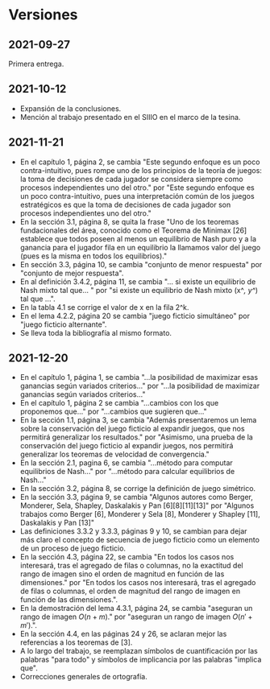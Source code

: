 # Versiones

## 2021-09-27

Primera entrega.

## 2021-10-12

- Expansión de la conclusiones.
- Mención al trabajo presentado en el SIIIO en el marco de la tesina.

## 2021-11-21
- En el capítulo 1, página 2, se cambia "Este segundo enfoque es un poco contra-intuitivo, pues rompe uno de los principios de la teoría de juegos: la toma de decisiones de cada jugador se considera siempre como procesos independientes uno del otro." por "Este segundo enfoque es un poco contra-intuitivo, pues una interpretación común de los juegos estratégicos es que la toma de decisiones de cada jugador son procesos independientes uno del otro."
- En la sección 3.1, página 8, se quita la frase "Uno de los teoremas fundacionales del área, conocido como el Teorema de Minimax [26] establece que todos poseen al menos un equilibrio de Nash puro y a la ganancia para el jugador fila en un equilibrio la llamamos valor del juego (pues es la misma en todos
los equilibrios)."
- En sección 3.3, página 10, se cambia "conjunto de menor respuesta" por "conjunto de mejor respuesta".
- En al definición 3.4.2, página 11, se cambia "... si existe un equilibrio de Nash mixto tal que... " por "si existe un equilibrio de Nash mixto (x^*, y^*) tal que ...".
- En la tabla 4.1 se corrige el valor de x en la fila 2^k.
- En el lema 4.2.2, página 20 se cambia "juego ficticio simultáneo" por "juego ficticio alternante".
- Se lleva toda la bibliografía al mismo formato.

## 2021-12-20
- En el capítulo 1, página 1, se cambia "...la posibilidad de maximizar esas ganancias según variados criterios..." por "...la posibilidad de maximizar ganancias según variados criterios..."
- En el capítulo 1, página 2 se cambia "...cambios con los que proponemos que..." por "...cambios que sugieren que..."
- En la sección 1.1, página 3, se cambia "Además presentaremos un lema sobre la conservación del juego ficticio al expandir juegos, que nos permitirá generalizar los resultados." por "Asimismo, una prueba de la conservación del juego ficticio al expandir juegos, nos permitirá generalizar los teoremas de velocidad de convergencia."
- En la sección 2.1, pagina 6, se cambia "...método para computar equilibrios de Nash..." por "...método para calcular equilibrios de Nash..."
- En la sección 3.2, página 8, se corrige la definición de juego simétrico.
- En la sección 3.3, página 9, se cambia "Algunos autores como Berger, Monderer, Sela, Shapley, Daskalakis y Pan [6][8][11][13]" por "Algunos trabajos como Berger [6], Monderer y Sela [8], Monderer y Shapley [11], Daskalakis y Pan [13]"
- Las definiciones 3.3.2 y 3.3.3, páginas 9 y 10, se cambian para dejar más claro el concepto de secuencia de juego ficticio como un elemento de un proceso de juego ficticio.
- En la sección 4.3, página 22, se cambia "En todos los casos nos interesará, tras el agregado de filas o columnas, no la exactitud del rango de imagen sino el orden de magnitud en función de las dimensiones." por "En todos los casos nos interesará, tras el agregado de filas o columnas, el orden de magnitud del rango de imagen en función de las dimensiones.".
- En la demostración del lema 4.3.1, página 24, se cambia "aseguran un rango de imagen $O(n+m)$." por "aseguran un rango de imagen $O(n'+m')$.".
- En la sección 4.4, en las páginas 24 y 26, se aclaran mejor las referencias a los teoremas de [3].
- A lo largo del trabajo, se reemplazan símbolos de cuantificación por las palabras "para todo" y símbolos de implicancia por las palabras "implica que".
- Correcciones generales de ortografía.


